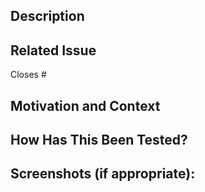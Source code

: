 ## Description

<!-- Describe your changes in detail -->
<!-- Add [Feature] or [BreakingChange] to the title -->

## Related Issue

<!-- If suggesting a new feature or change, please discuss it in an issue first -->
<!-- If fixing a bug, please link to the issue here: -->

Closes #

## Motivation and Context

<!-- Why is this change required? What problem does it solve? -->

## How Has This Been Tested?

## Screenshots (if appropriate):
